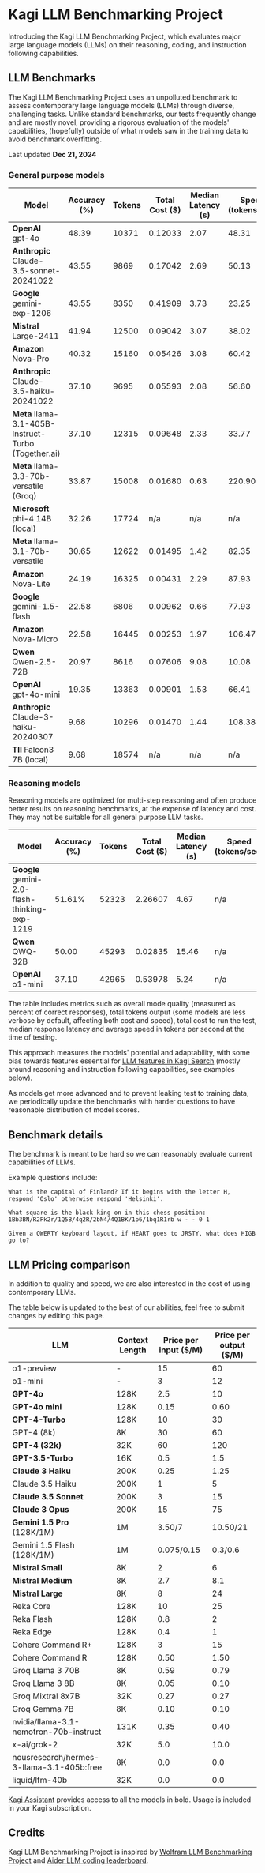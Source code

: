 # Kagi LLM Benchmarking Project

Introducing the Kagi LLM Benchmarking Project, which evaluates major large language models (LLMs) on their reasoning, coding, and instruction following capabilities.

## LLM Benchmarks

The Kagi LLM Benchmarking Project uses an unpolluted benchmark to assess contemporary large language models (LLMs) through diverse, challenging tasks. Unlike standard benchmarks, our tests frequently change and are mostly novel, providing a rigorous evaluation of the models' capabilities, (hopefully) outside of what models saw in the training data to avoid benchmark overfitting. 

Last updated **Dec 21, 2024**


### General purpose models

| Model | Accuracy (%) | Tokens | Total Cost ($) | Median Latency (s) | Speed (tokens/sec) |
|-----------------------------|---------------|--------|----------------|------------------|-------------------|
| **OpenAI** gpt-4o | 48.39 | 10371 | 0.12033 | 2.07 | 48.31 |
| **Anthropic** Claude-3.5-sonnet-20241022 | 43.55 | 9869 | 0.17042 | 2.69 | 50.13 |
| **Google** gemini-exp-1206 | 43.55 | 8350 | 0.41909 | 3.73 | 23.25 |
| **Mistral** Large-2411 | 41.94 | 12500 | 0.09042 | 3.07 | 38.02 |
| **Amazon** Nova-Pro | 40.32 | 15160 | 0.05426 | 3.08 | 60.42 |
| **Anthropic** Claude-3.5-haiku-20241022 | 37.10 | 9695 | 0.05593 | 2.08 | 56.60 |
| **Meta** llama-3.1-405B-Instruct-Turbo  (Together.ai) | 37.10 | 12315 | 0.09648 | 2.33 | 33.77 |
| **Meta** llama-3.3-70b-versatile (Groq) | 33.87 | 15008 | 0.01680 | 0.63 | 220.90|
| **Microsoft** phi-4 14B (local) | 32.26 | 17724 | n/a | n/a | n/a |
| **Meta** llama-3.1-70b-versatile | 30.65 | 12622 | 0.01495 | 1.42 | 82.35 |
| **Amazon** Nova-Lite | 24.19 | 16325 | 0.00431 | 2.29 | 87.93 |
| **Google** gemini-1.5-flash | 22.58 | 6806 | 0.00962 | 0.66 | 77.93 |
| **Amazon** Nova-Micro | 22.58 | 16445 | 0.00253 | 1.97 | 106.47 |
| **Qwen** Qwen-2.5-72B | 20.97 | 8616 | 0.07606 | 9.08 | 10.08 |
| **OpenAI** gpt-4o-mini | 19.35 | 13363 | 0.00901 | 1.53 | 66.41 |
| **Anthropic** Claude-3-haiku-20240307 | 9.68 | 10296 | 0.01470 | 1.44 | 108.38 |
| **TII** Falcon3 7B (local) | 9.68 | 18574 | n/a | n/a | n/a |

### Reasoning models

Reasoning models are optimized for multi-step reasoning and often produce better results on reasoning benchmarks, at the expense of latency and cost. They may not be suitable for all general purpose LLM tasks.

| Model | Accuracy (%) | Tokens | Total Cost ($) | Median Latency (s) | Speed (tokens/sec) |
|-----------------------------|---------------|--------|----------------|------------------|-------------------|
| **Google** gemini-2.0-flash-thinking-exp-1219 | 51.61%  | 52323 | 2.26607 | 4.67 | n/a |
| **Qwen** QWQ-32B | 50.00 | 45293 | 0.02835 | 15.46 | n/a |
| **OpenAI** o1-mini | 37.10 | 42965 | 0.53978 | 5.24 | n/a |






The table includes metrics such as overall mode quality (measured as percent of correct responses), total tokens output (some models are less verbose by default, affecting both cost and speed), total cost to run the test, median response latency and average speed in tokens per second at the time of testing.

This approach measures the models' potential and adaptability, with some bias towards features essential for [LLM features in Kagi Search](./assistant.md) (mostly around reasoning and instruction following capabilities, see examples below).

As models get more advanced and to prevent leaking test to training data, we periodically update the benchmarks with harder questions to have reasonable distribution of model scores.

## Benchmark details

The benchmark is meant to be hard so we can reasonably evaluate current capabilities of LLMs.

Example questions include:

```
What is the capital of Finland? If it begins with the letter H, respond 'Oslo' otherwise respond 'Helsinki'.
```

```
What square is the black king on in this chess position: 1Bb3BN/R2Pk2r/1Q5B/4q2R/2bN4/4Q1BK/1p6/1bq1R1rb w - - 0 1
```

```
Given a QWERTY keyboard layout, if HEART goes to JRSTY, what does HIGB go to?
```



## LLM Pricing comparison

In addition to quality and speed, we are also interested in the cost of using contemporary LLMs. 

The table below is updated to the best of our abilities, feel free to submit changes by editing this page.


| LLM                                | Context Length | Price per input ($/M) | Price per output ($/M) |
|------------------------------------|----------------|-----------------------|------------------------|
| o1-preview                         | -              | 15                    | 60                     |
| o1-mini                            | -              | 3                     | 12                     |
| **GPT-4o**                         | 128K           | 2.5                   | 10                     |
| **GPT-4o mini**                    | 128K           | 0.15                  | 0.60                   |
| **GPT-4-Turbo**                    | 128K           | 10                    | 30                     |
| GPT-4 (8k)                         | 8K             | 30                    | 60                     |
| **GPT-4 (32k)**                    | 32K            | 60                    | 120                    |
| **GPT-3.5-Turbo**                  | 16K            | 0.5                   | 1.5                    |
| **Claude 3 Haiku**                 | 200K           | 0.25                  | 1.25                   |
| Claude 3.5 Haiku                   | 200K           | 1                     | 5                      |
| **Claude 3.5 Sonnet**              | 200K           | 3                     | 15                     |
| **Claude 3 Opus**                  | 200K           | 15                    | 75                     |
| **Gemini 1.5 Pro** (128K/1M)       | 1M             | 3.50/7                | 10.50/21               |
| Gemini 1.5 Flash (128K/1M)         | 1M             | 0.075/0.15            | 0.3/0.6                |
| **Mistral Small**                  | 8K             | 2                     | 6                      |
| **Mistral Medium**                 | 8K             | 2.7                   | 8.1                    |
| **Mistral Large**                  | 8K             | 8                     | 24                     |
| Reka Core                          | 128K           | 10                    | 25                     |
| Reka Flash                         | 128K           | 0.8                   | 2                      |
| Reka Edge                          | 128K           | 0.4                   | 1                      |
| Cohere Command R+                  | 128K           | 3                     | 15                     |
| Cohere Command R                   | 128K           | 0.50                  | 1.50                   |
| Groq Llama 3 70B                   | 8K             | 0.59                  | 0.79                   |
| Groq Llama 3 8B                    | 8K             | 0.05                  | 0.10                   |
| Groq Mixtral 8x7B                  | 32K            | 0.27                  | 0.27                   |
| Groq Gemma 7B                      | 8K             | 0.10                  | 0.10                   |
| nvidia/llama-3.1-nemotron-70b-instruct | 131K           | 0.35                  | 0.40                   |
| x-ai/grok-2                    | 32K            | 5.0                   | 10.0                   |
| nousresearch/hermes-3-llama-3.1-405b:free | 8K             | 0.0                   | 0.0                    |
| liquid/lfm-40b                 | 32K            | 0.0                   | 0.0                    |

[Kagi Assistant](./assistant.md) provides access to all the models in bold. Usage is included in your Kagi subscription.


## Credits

Kagi LLM Benchmarking Project is inspired by [Wolfram LLM Benchmarking Project](https://www.wolfram.com/llm-benchmarking-project/) and [Aider LLM coding leaderboard](https://aider.chat/docs/leaderboards/).
